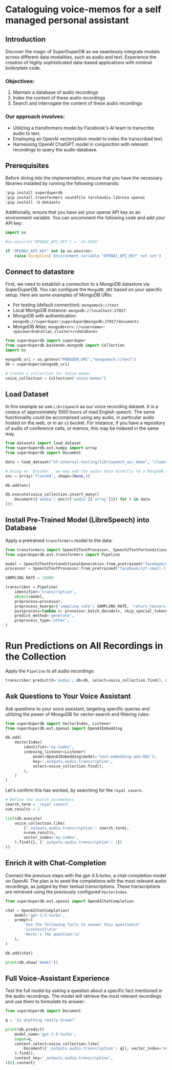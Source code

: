 # Cataloguing voice-memos for a self managed personal assistant

## Introduction

Discover the magic of SuperDuperDB as we seamlessly integrate models across different data modalities, such as audio and text. Experience the creation of highly sophisticated data-based applications with minimal boilerplate code.

### Objectives:

1. Maintain a database of audio recordings
2. Index the content of these audio recordings
3. Search and interrogate the content of these audio recordings

### Our approach involves:

* Utilizing a transformers model by Facebook's AI team to transcribe audio to text.
* Employing an OpenAI vectorization model to index the transcribed text.
* Harnessing OpenAI ChatGPT model in conjunction with relevant recordings to query the audio database.

## Prerequisites

Before diving into the implementation, ensure that you have the necessary libraries installed by running the following commands:


```python
!pip install superduperdb
!pip install transformers soundfile torchaudio librosa openai
!pip install -U datasets
```

Additionally, ensure that you have set your openai API key as an environment variable. You can uncomment the following code and add your API key:


```python
import os

#os.environ['OPENAI_API_KEY'] = 'sk-XXXX'

if 'OPENAI_API_KEY' not in os.environ:
    raise Exception('Environment variable "OPENAI_API_KEY" not set')
```

## Connect to datastore 

First, we need to establish a connection to a MongoDB datastore via SuperDuperDB. You can configure the `MongoDB_URI` based on your specific setup. 
Here are some examples of MongoDB URIs:

* For testing (default connection): `mongomock://test`
* Local MongoDB instance: `mongodb://localhost:27017`
* MongoDB with authentication: `mongodb://superduper:superduper@mongodb:27017/documents`
* MongoDB Atlas: `mongodb+srv://<username>:<password>@<atlas_cluster>/<database>`


```python
from superduperdb import superduper
from superduperdb.backends.mongodb import Collection
import os

mongodb_uri = os.getenv("MONGODB_URI","mongomock://test")
db = superduper(mongodb_uri)

# Create a collection for Voice memos
voice_collection = Collection('voice-memos')
```


## Load Dataset

In this example se use `LibriSpeech` as our voice recording dataset. It is a corpus of approximately 1000 hours of read English speech. The same functionality could be accomplised using any audio, in particular audio hosted on the web, or in an `s3` bucket. For instance, if you have a repository of audio of conference calls, or memos, this may be indexed in the same way. 


```python
from datasets import load_dataset
from superduperdb.ext.numpy import array
from superduperdb import Document

data = load_dataset("hf-internal-testing/librispeech_asr_demo", "clean", split="validation")

# Using an `Encoder`, we may add the audio data directly to a MongoDB collection:
enc = array('float64', shape=(None,))

db.add(enc)

db.execute(voice_collection.insert_many([
    Document({'audio': enc(r['audio']['array'])}) for r in data
]))
```

## Install Pre-Trained Model (LibreSpeech) into Database

Apply a pretrained `transformers` model to the data: 


```python
from transformers import Speech2TextProcessor, Speech2TextForConditionalGeneration
from superduperdb.ext.transformers import Pipeline

model = Speech2TextForConditionalGeneration.from_pretrained("facebook/s2t-small-librispeech-asr")
processor = Speech2TextProcessor.from_pretrained("facebook/s2t-small-librispeech-asr")

SAMPLING_RATE = 16000

transcriber = Pipeline(
    identifier='transcription',
    object=model,
    preprocess=processor,
    preprocess_kwargs={'sampling_rate': SAMPLING_RATE, 'return_tensors': 'pt', 'padding': True},
    postprocess=lambda x: processor.batch_decode(x, skip_special_tokens=True),
    predict_method='generate',
    preprocess_type='other',
)
```

# Run Predictions on All Recordings in the Collection
Apply the `Pipeline` to all audio recordings:


```python
transcriber.predict(X='audio', db=db, select=voice_collection.find(), max_chunk_size=10)
```

## Ask Questions to Your Voice Assistant

Ask questions to your voice assistant, targeting specific queries and utilizing the power of MongoDB for vector-search and filtering rules:


```python
from superduperdb import VectorIndex, Listener
from superduperdb.ext.openai import OpenAIEmbedding

db.add(
    VectorIndex(
        identifier='my-index',
        indexing_listener=Listener(
            model=OpenAIEmbedding(model='text-embedding-ada-002'),
            key='_outputs.audio.transcription',
            select=voice_collection.find(),
        ),
    )
)
```

Let's confirm this has worked, by searching for the `royal cavern`.


```python
# Define the search parameters
search_term = 'royal cavern'
num_results = 2

list(db.execute(
    voice_collection.like(
        {'_outputs.audio.transcription': search_term},
        n=num_results,
        vector_index='my-index',
    ).find({}, {'_outputs.audio.transcription': 1})
))
```

## Enrich it with Chat-Completion 

Connect the previous steps with the gpt-3.5.turbo, a chat-completion model on OpenAI. The plan is to seed the completions with the most relevant audio recordings, as judged by their textual transcriptions. These transcriptions are retrieved using the previously configured `VectorIndex`. 


```python
from superduperdb.ext.openai import OpenAIChatCompletion

chat = OpenAIChatCompletion(
    model='gpt-3.5-turbo',
    prompt=(
        'Use the following facts to answer this question\n'
        '{context}\n\n'
        'Here\'s the question:\n'
    ),
)

db.add(chat)

print(db.show('model'))
```

## Full Voice-Assistant Experience

Test the full model by asking a question about a specific fact mentioned in the audio recordings. The model will retrieve the most relevant recordings and use them to formulate its answer:



```python
from superduperdb import Document

q = 'Is anything really Greek?'

print(db.predict(
    model_name='gpt-3.5-turbo',
    input=q,
    context_select=voice_collection.like(
        Document({'_outputs.audio.transcription': q}), vector_index='my-index'
    ).find(),
    context_key='_outputs.audio.transcription',
)[0].content)
```
